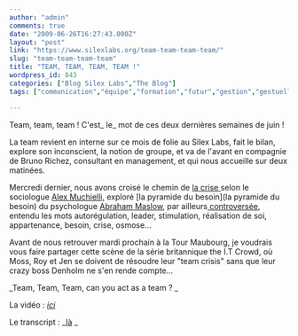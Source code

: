 ```yaml
---
author: "admin"
comments: true
date: "2009-06-26T16:27:43.000Z"
layout: "post"
link: "https://www.silexlabs.org/team-team-team-team/"
slug: "team-team-team-team"
title: "TEAM, TEAM, TEAM, TEAM !"
wordpress_id: 843
categories: ["Blog Silex Labs","The Blog"]
tags: ["communication","équipe","formation","futur","gestion","gestuelle","groupe","informel","kairos","maslow","méharabian","muchielli","objectifs","personnalités","phase","psychologie","réalisation de soi","reconnaissance","régulation","réunions","richez","sécurité","stimulation","stratégie","tests"]

---
```

Team, team, team ! C'est_ le_ mot de ces deux dernières semaines de juin !



La team revient en interne sur ce mois de folie au Silex Labs, fait le bilan, explore son inconscient, la notion de groupe, et va de l'avant en compagnie de Bruno Richez, consultant en management, et qui nous accueille sur deux matinées.


Mercredi dernier, nous avons croisé le chemin de [la crise ](http://wordpress.cinaps.com/?p=1141)selon le sociologue [Alex Muchielli,](http://www.systemique.com/systemique/spip.php?auteur299) exploré [la pyramide du besoin](la pyramide du besoin) du psychologue [Abraham Maslow](http://fr.wikipedia.org/wiki/Abraham_Maslow), par ailleurs[ controversée](http://fr.wikipedia.org/wiki/Pyramide_des_besoins), entendu les mots autorégulation, leader, stimulation, réalisation de soi, appartenance, besoin, crise, osmose...




Avant de nous retrouver mardi prochain à la Tour Maubourg, je voudrais vous faire partager cette scène de la série britannique the I.T Crowd, où Moss, Roy et Jen se doivent de résoudre leur "team crisis" sans que leur crazy boss Denholm ne s'en rende compte...



_Team, Team, Team, can you act as a team ? _


La vidéo : [_ici_](http://www.youtube.com/watch?v=pGFGD5pj03M)





Le transcript : _[là](http://www.theitcrowd.co.uk/script/1.1/en/1-1.6-yesterdays-jam.htm)
_

